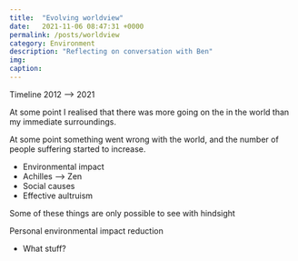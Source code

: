 ```yaml
---
title:  "Evolving worldview"
date:   2021-11-06 08:47:31 +0000
permalink: /posts/worldview
category: Environment
description: "Reflecting on conversation with Ben"
img:
caption:
---
```


Timeline 2012 --> 2021

At some point I realised that there was more going on the in the world than my immediate surroundings.

At some point something went wrong with the world, and the number of people suffering started to increase.

- Environmental impact
- Achilles --> Zen
- Social causes
- Effective aultruism

Some of these things are only possible to see with hindsight

Personal environmental impact reduction
- What stuff? 
